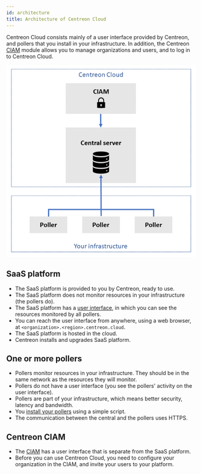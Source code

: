 ```yaml
---
id: architecture
title: Architecture of Centreon Cloud
---
```


Centreon Cloud consists mainly of a user interface provided by Centreon, and pollers that you install in your infrastructure. In addition, the Centreon [CIAM](../ciam/ciam.md) module allows you to manage organizations and users, and to log in to Centreon Cloud.

![image](../assets/getting-started/infra3.png)

## SaaS platform

* The SaaS platform is provided to you by Centreon, ready to use.
* The SaaS platform does not monitor resources in your infrastructure (the pollers do).
* The SaaS platform has a [user interface](interface.md), in which you can see the resources monitored by all pollers.
* You can reach the user interface from anywhere, using a web browser, at `<organization>.<region>.centreon.cloud`.
* The SaaS platform is hosted in the cloud.
* Centreon installs and upgrades SaaS platform.

## One or more pollers

* Pollers monitor resources in your infrastructure. They should be in the same network as the resources they will monitor.
* Pollers do not have a user interface (you see the pollers' activity on the user interface).
* Pollers are part of your infrastructure, which means better security, latency and bandwidth.
* You [install your pollers](../installation/deploy-poller.md) using a simple script.
* The communication between the central and the pollers uses HTTPS.

## Centreon CIAM

* The [CIAM](../ciam/ciam.md) has a user interface that is separate from the SaaS platform.
* Before you can use Centreon Cloud, you need to configure your organization in the CIAM, and invite your users to your platform.
